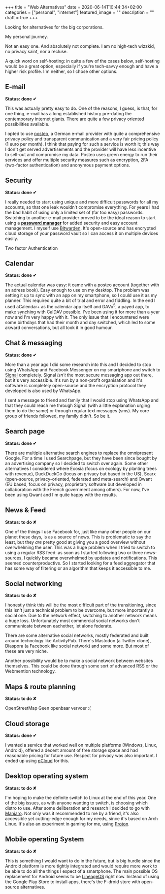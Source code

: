 +++
title =  "Web Alternatives"
date = 2020-06-14T10:44:34+02:00
categories = ["personal", "internet"]
featured_image = ""
description = ""
draft = true
+++

Looking for alternatives for the big corporations.

My personal journey.

Not an easy one. And absolutely not complete. I am no high-tech wizzkid, no privacy saint, nor a recluse.

<!--more-->

A quick word on self-hosting: in quite a few of the cases below, self-hosting would be a great option, especially if you're tech-savvy enough and have a higher risk profile. I'm neither, so I chose other options.

## E-mail
**Status: done ✔**

This was actually pretty easy to do. One of the reasons, I guess, is that, for one thing, e-mail has a long established history pre-dating the contemporary internet giants. There are quite a few privacy oriented possibilities available.

I opted to use [posteo](https://posteo.de/en), a German e-mail provider with quite a comprehensive privacy policy and transparent communication and a very fair pricing policy (1 euro per month). I think that paying for such a service is worth it; this way I don't get served advertisements and the provider will have less incentive to sell-out and compromise my data. Posteo uses green energy to run their services and offer multiple security measures such as encryption, 2FA (two-factor authentication) and anonymous payment options.

## Security
**Status: done ✔**

I really needed to start using unique and more difficult passwords for all my accounts, so that one leak wouldn't compromise everything. For years I had the bad habit of using only a limited set of (far too easy) passwords. Switching to another e-mail provider proved to be the ideal reason to start using a **[password manager](https://en.wikipedia.org/wiki/Password_manager)** for added security and easy account management. I myself use [Bitwarden](https://bitwarden.com/). It's open-source and has encrypted cloud storage of your password vault so I can access it on multiple devices easily.

Two factor Authentication

## Calendar
**Status: done ✔**

The actual calendar was easy: it came with a posteo account (together with an adress book). Easy enough to use on my desktop. The problem was setting it up to sync with an app on my smartphone, so I could use it as my planner. This required quite a bit of trial and error and fiddling. In the end I used aCalendar+ as the calendar app itself and DAVx<sup>5</sup>, a payed app, to make synching with CalDAV possible. I've been using it for more than a year now and I'm very happy with it. The only issue that I encountered were some birthdays that had their month and day switched, which led to some akward conversations, but all took it in good humour.

## Chat & messaging
**Status: done ✔**

More than a year ago I did some research into this and I decided to stop using WhatsApp and Facebook Messenger on my smartphone and switch to [Signal](https://signal.org/) completely. Signal *isn't* the most secure messaging app out there, but it's very accessible. It's run by a non-profit organisation and it's software is completely open-source and the encryption protocol they developed is also used by WhatsApp.

I sent a message to friend and family that I would stop using WhatsApp and that they could reach me through Signal (with a little explanation urging them to do the same) or through regular text messages (sms). My core group of friends followed, my family didn't. So be it.

## Search page
**Status: done ✔**

There are multiple alternative search engines to replace the omnipresent Google. For a time I used Searchpage, but they have been since bought by an advertising company so I decided to switch over again. Some other alternatives I considered where Ecosia (focus on ecology by planting trees with revenue), DuckDuckGo (focus on privacy but based in the US), Searx (open-source, privacy-oriented, federated and meta-search) and Qwant (EU based, focus on privacy, proprietary software but developed in collaboration with the French government among others). For now, I've been using Qwant and I'm quite happy with the results.

## News & Feed
**Status: to do ✘**

One of the things I use Facebook for, just like many other people on our planet these days, is as a source of news. This is problematic to say the least, but they *are* pretty good at giving you a good overview without overwhelming the user. This was a huge problem when I tried to switch to using a regular RSS feed: as soon as I started following two or three news-sources, I quickly became overwhelmed by updates and notifications. This seemed counterproductive. So I started looking for a feed aggregator that has some way of filtering or an algorithm that keeps it accessible to me.

## Social networking
**Status: to do ✘**

I honestly think this will be the most difficult part of the transitioning, since this isn't just a technical problem to be overcome, but more importantly a social one. Due to the network effect, switching to another network means a huge loss. Unfortunately most commercial social networks don't communicate between eachother, let alone federate.

There are some alternative social networks, mostly federated and built around technology like ActivityPub. There's Mastodon (a Twitter clone), Diaspora (a Facebook like social network) and some more. But most of these are very niche.

Another possibility would be to make a social network between websites themselves. This could be done through some sort of advanced RSS or the Webmention technology.

## Maps & route planning
**Status: to do ✘**

OpenStreetMap
Geen openbaar vervoer :(

## Cloud storage
**Status: done ✔**

I wanted a service that worked well on multiple platforms (Windows, Linux, Android), offered a decent amount of free storage space and had reasonable pricing for future use. Respect for privacy was also important. I ended up using [pCloud](https://www.pcloud.com/eu) for this.

## Desktop operating system
**Status: to do ✘**

I'm hoping to make the definite switch to Linux at the end of this year. One of the big issues, as with anyone wanting to switch, is choosing which distro to use. After some deliberation and research I decided to go with [Manjaro](https://manjaro.org/). Not only was it recommended to me by a friend, it's also accessible yet cutting-edge enough for my needs, since it's based on Arch Linux. It's also an experiment in gaming for me, using [Proton](https://github.com/ValveSoftware/Proton).

## Mobile operating System
**Status: to do ✘**

This is something I would want to do in the future, but is big hurdle since the Android platform is more tightly integrated and would require more work to be able to do all the things I expect of a smartphone. The main possible OS replacement for Android seems to be [LineageOS](https://lineageos.org/) right now. Instead of using the Google Play Store to install apps, there's the F-droid store with open-source alternatives.